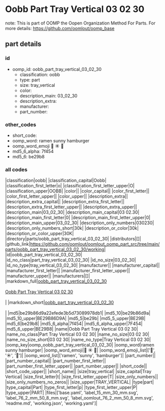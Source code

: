 # Oobb Part Tray Vertical 03 02 30  

note: This is part of OOMP the Oopen Organization Method For Parts. For more details: https://github.com/oomlout/oomp_base

##  part details





### id
* oomp_id: oobb_part_tray_vertical_03_02_30
  * classification: oobb
  * type: part
  * size: tray_vertical
  * color: 
  * description_main: 03_02_30
  * description_extra: 
  * manufacturer: 
  * part_number: 

### other_codes
* short_code: 
* oomp_word: ramen sunny hamburger
* oomp_word_emoji :ramen: :sunny: :hamburger:
* md5_6_alpha: 7f454
* md5_6: be29b8

### all codes 
|classification|oobb|
|classification_capital|Oobb|
|classification_first_letter|o|
|classification_first_letter_upper|O|
|classification_upper|OOBB|
|color||
|color_capital||
|color_first_letter||
|color_first_letter_upper||
|color_upper||
|description_extra||
|description_extra_capital||
|description_extra_first_letter||
|description_extra_first_letter_upper||
|description_extra_upper||
|description_main|03_02_30|
|description_main_capital|03 02.30|
|description_main_first_letter|0|
|description_main_first_letter_upper|0|
|description_main_upper|03_02_30|
|description_only_numbers|030230|
|description_only_numbers_short|30k|
|description_or_color|30k|
|description_or_color_upper|30K|
|directory|parts/oobb_part_tray_vertical_03_02_30|
|distributors|[]|
|github_link|https://github.com/oomlout/oomlout_oomp_part_src/tree/main/parts/oobb_part_tray_vertical_03_02_30/working|
|id|oobb_part_tray_vertical_03_02_30|
|id_no_class|part_tray_vertical_03_02_30|
|id_no_size|03_02_30|
|id_no_type|tray_vertical_03_02_30|
|manufacturer||
|manufacturer_capital||
|manufacturer_first_letter||
|manufacturer_first_letter_upper||
|manufacturer_upper||
|manufacturers|[]|
|markdown_full|[oobb_part_tray_vertical_03_02_30](https://github.com/oomlout/oomlout_oomp_part_src/tree/main/parts/oobb_part_tray_vertical_03_02_30/working)<br>[](https://github.com/oomlout/oomlout_oomp_part_src/tree/main/parts/oobb_part_tray_vertical_03_02_30/working)<br>[Oobb Part Tray Vertical 03 02 30](https://github.com/oomlout/oomlout_oomp_part_src/tree/main/parts/oobb_part_tray_vertical_03_02_30/working)<br><br>|
|markdown_short|[oobb_part_tray_vertical_03_02_30](https://github.com/oomlout/oomlout_oomp_part_src/tree/main/parts/oobb_part_tray_vertical_03_02_30/working)<br><br>|
|md5|be29b86d9a22efede3b5d73089978db1|
|md5_10|be29b86d9a|
|md5_10_upper|BE29B86D9A|
|md5_5|be29b|
|md5_5_upper|BE29B|
|md5_6|be29b8|
|md5_6_alpha|7f454|
|md5_6_alpha_upper|7F454|
|md5_6_upper|BE29B8|
|name|Oobb Part Tray Vertical 03 02 30|
|name_no_class|Part Tray Vertical 03 02 30|
|name_no_size|03 02 30|
|name_no_size_short|03 02 30|
|name_no_type|Tray Vertical 03 02 30|
|oomp_key|oomp_oobb_part_tray_vertical_03_02_30|
|oomp_word|ramen sunny hamburger|
|oomp_word_emoji|:ramen: :sunny: :hamburger:|
|oomp_word_emoji_list|[':ramen:', ':sunny:', ':hamburger:']|
|oomp_word_list|['ramen', 'sunny', 'hamburger']|
|part_number||
|part_number_capital||
|part_number_first_letter||
|part_number_first_letter_upper||
|part_number_upper||
|short_code||
|short_code_upper||
|short_name||
|size|tray_vertical|
|size_capital|Tray Vertical|
|size_first_letter|t|
|size_first_letter_upper|T|
|size_only_numbers||
|size_only_numbers_no_zeros||
|size_upper|TRAY_VERTICAL|
|type|part|
|type_capital|Part|
|type_first_letter|p|
|type_first_letter_upper|P|
|type_upper|PART|
|files|['base.yaml', 'label_15_mm_30_mm.svg', 'label_76_2_mm_50_8_mm.svg', 'label_oomlout_76_2_mm_50_8_mm.svg', 'readme.md', 'working.json', 'working.yaml']|
